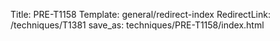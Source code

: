 Title: PRE-T1158
Template: general/redirect-index
RedirectLink: /techniques/T1381
save_as: techniques/PRE-T1158/index.html